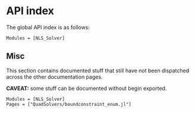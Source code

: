 # API index 

The global API index is as follows:

```@index
Modules = [NLS_Solver]
```

## Misc

This section contains documented stuff that still have not been dispatched
across the other documentation pages. 

**CAVEAT:** some stuff can be documented without begin exported.

```@autodocs
Modules = [NLS_Solver]
Pages = ["QuadSolvers/boundconstraint_enum.jl"]
```
